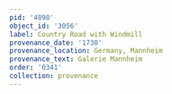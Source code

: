```yaml
---
pid: '4898'
object_id: '3056'
label: Country Road with Windmill
provenance_date: '1730'
provenance_location: Germany, Mannheim
provenance_text: Galerie Mannheim
order: '0341'
collection: provenance
---
```

